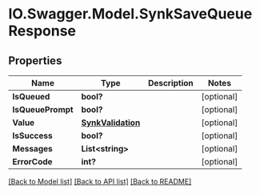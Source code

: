 # IO.Swagger.Model.SynkSaveQueueResponse
## Properties

Name | Type | Description | Notes
------------ | ------------- | ------------- | -------------
**IsQueued** | **bool?** |  | [optional] 
**IsQueuePrompt** | **bool?** |  | [optional] 
**Value** | [**SynkValidation**](SynkValidation.md) |  | [optional] 
**IsSuccess** | **bool?** |  | [optional] 
**Messages** | **List&lt;string&gt;** |  | [optional] 
**ErrorCode** | **int?** |  | [optional] 

[[Back to Model list]](../README.md#documentation-for-models) [[Back to API list]](../README.md#documentation-for-api-endpoints) [[Back to README]](../README.md)

